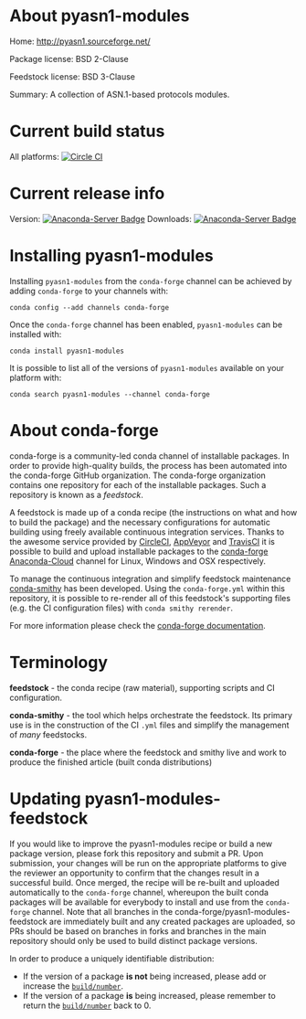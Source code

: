 About pyasn1-modules
====================

Home: http://pyasn1.sourceforge.net/

Package license: BSD 2-Clause

Feedstock license: BSD 3-Clause

Summary: A collection of ASN.1-based protocols modules.



Current build status
====================

All platforms: [![Circle CI](https://circleci.com/gh/conda-forge/pyasn1-modules-feedstock.svg?style=shield)](https://circleci.com/gh/conda-forge/pyasn1-modules-feedstock)

Current release info
====================
Version: [![Anaconda-Server Badge](https://anaconda.org/conda-forge/pyasn1-modules/badges/version.svg)](https://anaconda.org/conda-forge/pyasn1-modules)
Downloads: [![Anaconda-Server Badge](https://anaconda.org/conda-forge/pyasn1-modules/badges/downloads.svg)](https://anaconda.org/conda-forge/pyasn1-modules)

Installing pyasn1-modules
=========================

Installing `pyasn1-modules` from the `conda-forge` channel can be achieved by adding `conda-forge` to your channels with:

```
conda config --add channels conda-forge
```

Once the `conda-forge` channel has been enabled, `pyasn1-modules` can be installed with:

```
conda install pyasn1-modules
```

It is possible to list all of the versions of `pyasn1-modules` available on your platform with:

```
conda search pyasn1-modules --channel conda-forge
```


About conda-forge
=================

conda-forge is a community-led conda channel of installable packages.
In order to provide high-quality builds, the process has been automated into the
conda-forge GitHub organization. The conda-forge organization contains one repository
for each of the installable packages. Such a repository is known as a *feedstock*.

A feedstock is made up of a conda recipe (the instructions on what and how to build
the package) and the necessary configurations for automatic building using freely
available continuous integration services. Thanks to the awesome service provided by
[CircleCI](https://circleci.com/), [AppVeyor](http://www.appveyor.com/)
and [TravisCI](https://travis-ci.org/) it is possible to build and upload installable
packages to the [conda-forge](https://anaconda.org/conda-forge)
[Anaconda-Cloud](http://docs.anaconda.org/) channel for Linux, Windows and OSX respectively.

To manage the continuous integration and simplify feedstock maintenance
[conda-smithy](http://github.com/conda-forge/conda-smithy) has been developed.
Using the ``conda-forge.yml`` within this repository, it is possible to re-render all of
this feedstock's supporting files (e.g. the CI configuration files) with ``conda smithy rerender``.

For more information please check the [conda-forge documentation](https://conda-forge.org/docs/).

Terminology
===========

**feedstock** - the conda recipe (raw material), supporting scripts and CI configuration.

**conda-smithy** - the tool which helps orchestrate the feedstock.
                   Its primary use is in the construction of the CI ``.yml`` files
                   and simplify the management of *many* feedstocks.

**conda-forge** - the place where the feedstock and smithy live and work to
                  produce the finished article (built conda distributions)


Updating pyasn1-modules-feedstock
=================================

If you would like to improve the pyasn1-modules recipe or build a new
package version, please fork this repository and submit a PR. Upon submission,
your changes will be run on the appropriate platforms to give the reviewer an
opportunity to confirm that the changes result in a successful build. Once
merged, the recipe will be re-built and uploaded automatically to the
`conda-forge` channel, whereupon the built conda packages will be available for
everybody to install and use from the `conda-forge` channel.
Note that all branches in the conda-forge/pyasn1-modules-feedstock are
immediately built and any created packages are uploaded, so PRs should be based
on branches in forks and branches in the main repository should only be used to
build distinct package versions.

In order to produce a uniquely identifiable distribution:
 * If the version of a package **is not** being increased, please add or increase
   the [``build/number``](http://conda.pydata.org/docs/building/meta-yaml.html#build-number-and-string).
 * If the version of a package **is** being increased, please remember to return
   the [``build/number``](http://conda.pydata.org/docs/building/meta-yaml.html#build-number-and-string)
   back to 0.